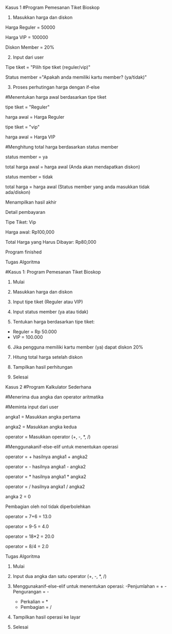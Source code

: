 Kasus 1
#Program Pemesanan Tiket Bioskop

1. Masukkan harga dan diskon

Harga Reguler = 50000

Harga VIP = 100000

Diskon Member = 20%

2. Input dari user

Tipe tiket = "Pilih tipe tiket (reguler/vip)"

Status member ="Apakah anda memiliki kartu member? (ya/tidak)"

3. Proses perhutingan harga dengan if-else

#Menentukan harga awal berdasarkan tipe tiket

tipe tiket = "Reguler"

harga awal = Harga Reguler

tipe tiket = "vip"

harga awal = Harga VIP

#Menghitung total harga berdasarkan status member

status member = ya

total harga awal = harga awal
(Anda akan mendapatkan diskon)

status member = tidak

total  harga = harga awal
(Status member yang anda masukkan tidak ada/diskon)

Menampilkan hasil akhir

Detail pembayaran

Tipe Tiket: Vip

Harga awal: Rp100,000

Total Harga yang Harus Dibayar: Rp80,000

Program finished

Tugas Algoritma

#Kasus 1: Program Pemesanan Tiket Bioskop

1. Mulai
   
2. Masukkan harga dan diskon

3. Input tipe tiket (Reguler atau VIP)

4. Input status member (ya atau tidak)
   
5. Tentukan harga berdasarkan tipe tiket:
 - Reguler = Rp 50.000
 - VIP = 100.000
6. Jika pengguna memiliki kartu member (ya) dapat diskon 20%

7. Hitung total harga setelah diskon

8. Tampilkan hasil perhitungan

9. Selesai
    

Kasus 2 
#Program Kalkulator Sederhana

#Menerima dua angka dan operator aritmatika

#Meminta input dari user

angka1 = Masukkan angka pertama

angka2 = Masukkan angka kedua

operator = Masukkan operator (+, -, *, /)

#Menggunakanif-else-elif untuk menentukan operasi

operator = + hasilnya angka1 + angka2

operator = - hasilnya angka1 - angka2

operator = * hasilnya angka1 * angka2

operator = / hasilnya angka1 / angka2

angka 2 = 0

Pembagian oleh nol tidak diperbolehkan

operator = 7+6 = 13.0

operator = 9-5 = 4.0

operator = 18*2 = 20.0

operator = 8/4 = 2.0

Tugas Algoritma

1. Mulai

2. Input dua angka dan satu operator (+, -, *, /)

3. Menggunakanif-else-elif untuk menentukan operasi:
   -Penjumlahan = +
   -Pengurangan = -
   - Perkalian = *
   - Pembagian = /

  4. Tampilkan hasil operasi ke layar

  5. Selesai
